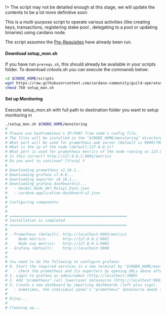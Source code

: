 !> The script may not be detailed enough at this stage, we will update the contents to be a lot more definitive soon

This is a multi-purpose script to operate various activities (like creating keys, transactions, registering stake pool , delegating to a pool or updating binaries) using cardano node.

The script assumes the [Pre-Requisites](../Common.md#dependencies-and-folder-structure-setup) have already been run.

#### Download setup_mon.sh

If you have run `prereqs.sh`, this should already be available in your scripts folder. To download cntools.sh you can execute the commands below:
``` bash
cd $CNODE_HOME/scripts
wget https://raw.githubusercontent.com/cardano-community/guild-operators/master/scripts/cnode-helper-scripts/setup_mon.sh
chmod 750 setup_mon.sh
```

#### Set up Monitoring

Execute setup_mon.sh with full path to destination folder you want to setup monitoring in

``` bash
./setup_mon.sh $CNODE_HOME/monitoring
#
# Please use hasPrometeus's IP:PORT from node's config file.
# The files will be installed in the "$CNODE_HOME/monitoring" directory.
# What port will be used for prometheus web server (Default is 9090)?9003
# What is the ip of the node (default:127.0.0.1)?
# What port is used for prometheus metrics of the node running on 127.0.0.1's (Default is 9001)?
# Is this correct? http://127.0.0.1:9001/metrics
# Do you want to continue? [Y/n/q] Y
# 
# Downloading prometheus v2.18.1...
# Downloading grafana v7.0.0...
# Downloading exporter v0.18.1...
# Downloading grafana dashboard(s)...
#   - Haskel_Node_SKY_Relay1_Dash.json
#   - cardano-application-dashboard-v2.json
# 
# Configuring components
# 
# 
# =====================================================
# Installation is completed
# =====================================================
# 
# - Prometheus (default): http://localhost:9003/metrics
#     Node metrics:       http://127.0.0.1:9001
#     Node exp metrics:   http://127.0.0.1:9002
# - Grafana (default):    http://localhost:3000
# 
# 
# You need to do the following to configure grafana:
# 0. Start the required services in a new terminal by "$CNODE_HOME/monitoring/start_all.sh"
#   - check the prometheus and its exporters by opening URLs above after start.
# 1. Login to grafana as admin/admin (http://localhost:3000)
# 2. Add "prometheus" (all lowercase) datasource (http://localhost:9003)
# 3. Create a new dashboard by importing dashboards (left plus sign).
#   - Sometimes, the individual panel's "prometheus" datasource needs to be refreshed.
# 
# Enjoy...
# 
# Cleaning up...
```
